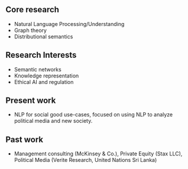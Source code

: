 ## Core research
- Natural Language Processing/Understanding
- Graph theory
- Distributional semantics

## Research Interests
- Semantic networks
- Knowledge representation
- Ethical AI and regulation

## Present work

- NLP for social good use-cases, focused on using NLP to analyze political media and new society.

## Past work

- Management consulting (McKinsey & Co.), Private Equity (Stax LLC), Political Media (Verite Research, United Nations Sri Lanka)
